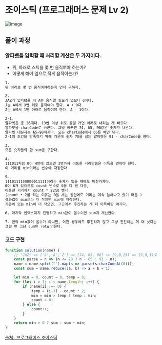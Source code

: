 # 조이스틱 (프로그래머스 문제 Lv 2)

![image](https://user-images.githubusercontent.com/39308313/145410074-c79c5eec-a46b-46a5-a5cb-79cf384b10d3.png)

## 풀이 과정

### 알파벳을 입력할 때 처리할 계산은 두 가지이다.
 - 위, 아래로 스틱을 몇 번 움직여야 하는가?
 - 어떻게 해야 옆으로 적게 움직이는가?

```txt
1. 
위 아래로 몇 번 움직여야하는지 먼저 구하자.

2. 
JAZ가 입력됐을 때 A는 움직일 필요가 없으니 0이다.
J는 A에서 9번 위로 움직여야 한다. A + 9다.
Z는 A에서 1번 아래로 움직여야 한다. A - 1이다.

2-1. 
알파벳은 총 26개다. 13번 이상 위로 올릴 거면 아래로 내리는 게 빠르다.
알파벳을 charCode로 바꾼다. 그냥 바꾸면 74, 65, 90같은 숫자가 나온다.
알파벳 대문자는 65~90까지다. 모든 charCode에서 65를 빼면 된다.
2-1의 조건을 만족하기 위해 가운데 숫자 78을 넘는 알파벳은 91 - charCode를 한다.

3. 
모든 숫자들의 합 sum을 구한다.

4.
111011처럼 0이 4번에 있으면 3번까지 이동한 거리만큼은 이득을 얻어야 한다.
이 거리를 min이라는 변수에 저장한다.

5.
1110111100000011111이라는 숫자가 있을 때에도 마찬가지다.
0이 6개 있으므로 count 변수로 0을 다 센 다음,
이동한 거리에서 count * 2만큼 뺀다.
(count * 2를 하는 이유는 0을 세는 동안에도 거리는 계속 늘어나고 있기 때문.)
결과값이 min보다 더 작으면 min에 저장한다.
기존에 있는 min이 더 작으면, 그곳에서 후진하는 게 더 이득이란 얘기다.

6. 마지막 인덱스까지 진행하고 min값이 음수이면 sum과 계산한다.

7. 만약 min값이 음수가 아니면, 어떤 경우에도 후진하지 않고 그냥 전진하는 게 더 낫다는 얘기다.
그럴 땐 그냥 sum만 return한다.
```

### 코드 구현

```javascript
function solution(name) {
	// "JAZ" => ['J','A','Z'] => [74, 65, 90] => [9,0,25] => [9,0,1]로 만듭니다.
	const parse = n => (n <= 78 ? n - 65 : 91 - n);
	name = name.split("").map(s => parse(s.charCodeAt(0)));
	const sum = name.reduce((a, b) => a + b + 1);

	let min = 0, count = 0, temp = 0;
	for (let i = 1; i < name.length; i++) {
		if (name[i] !== 0) {
			temp = (i-1) - count * 2;
			min = min > temp ? temp : min;
			count = 0;
		} else {
			count++;
		}
	}
	return min > 0 ? sum : sum + min;
}
```

[출처 : 프로그래머스 조이스틱](https://programmers.co.kr/learn/courses/30/lessons/42860)

